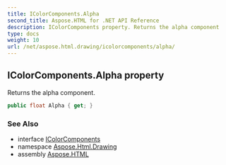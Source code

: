 ```yaml
---
title: IColorComponents.Alpha
second_title: Aspose.HTML for .NET API Reference
description: IColorComponents property. Returns the alpha component
type: docs
weight: 10
url: /net/aspose.html.drawing/icolorcomponents/alpha/
---
```

## IColorComponents.Alpha property

Returns the alpha component.

```csharp
public float Alpha { get; }
```

### See Also

* interface [IColorComponents](../)
* namespace [Aspose.Html.Drawing](../../icolorcomponents/)
* assembly [Aspose.HTML](../../../)
